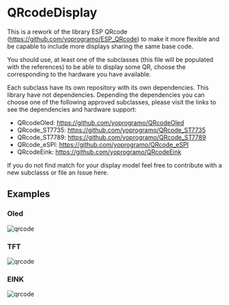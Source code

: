 # QRcodeDisplay

This is a rework of the library ESP QRcode (https://github.com/yoprogramo/ESP_QRcode) to make it more flexible and be capable to include more
displays sharing the same base code.  

You should use, at least one of the subclasses (this file will be populated with the references) to be able to display some QR, choose the corresponding to
the hardware you have available.

Each subclass have its own repository with its own dependencies. This library have not dependencies. Depending the dependencies you can choose one of the following approved subclasses, please visit the links to see the dependencies and hardware support:

* QRcodeOled: https://github.com/yoprogramo/QRcodeOled
* QRcode_ST7735: https://github.com/yoprogramo/QRcode_ST7735
* QRcode_ST7789: https://github.com/yoprogramo/QRcode_ST7789
* QRcode_eSPI: https://github.com/yoprogramo/QRcode_eSPI
* QRcodeEink: https://github.com/yoprogramo/QRcodeEink

If you do not find match for your display model feel free to contribute with a new subclasss or file an Issue here.

## Examples

### Oled

![qrcode](https://github.com/yoprogramo/ESP_QRcode/blob/master/src/img/qrcode.JPG?raw=true)

### TFT

![qrcode](https://github.com/yoprogramo/ESP_QRcode/blob/master/src/img/tftqr.jpg?raw=true)

### EINK

![qrcode](https://github.com/yoprogramo/ESP_QRcode/blob/master/src/img/einkqr.jpg?raw=true)
